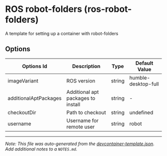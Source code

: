 
# ROS robot-folders (ros-robot-folders)

A template for setting up a container with robot-folders

## Options

| Options Id | Description | Type | Default Value |
|-----|-----|-----|-----|
| imageVariant | ROS version | string | humble-desktop-full |
| additionalAptPackages | Additional apt packages to install | string | - |
| checkoutDir | Path to checkout | string | undefined |
| username | Username for remote user | string | robot |



---

_Note: This file was auto-generated from the [devcontainer-template.json](https://github.com/taDachs/devcontainer-templates/blob/main/src/ros-robot-folders/devcontainer-template.json).  Add additional notes to a `NOTES.md`._
